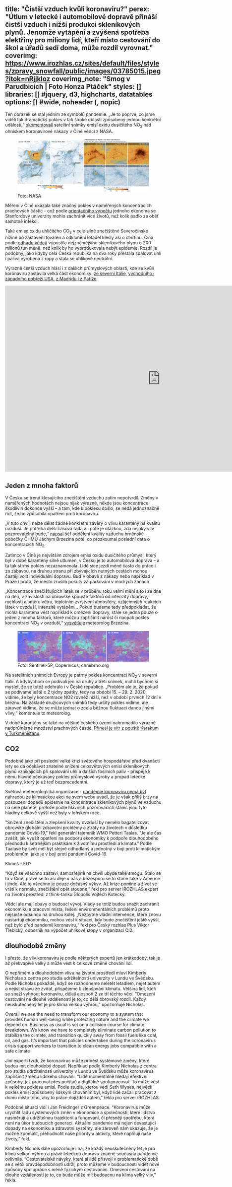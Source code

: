 title: "Čistší vzduch kvůli koronaviru?"
perex: "Útlum v letecké i automobilové dopravě přináší čistší vzduch i nižší produkci skleníkových plynů. Jenomže vytápění a zvýšená spotřeba elektřiny pro miliony lidí, kteří místo cestování do škol a úřadů sedí doma, může rozdíl vyrovnat."
coverimg: https://www.irozhlas.cz/sites/default/files/styles/zpravy_snowfall/public/images/03785015.jpeg?itok=nRjjkIoz
coverimg_note: "Smog v Parudbicích | Foto Honza Ptáček"
styles: []
libraries: [] #jquery, d3, highcharts, datatables
options: [] #wide, noheader (, nopic)
---

Ten obrázek se stal jedním ze symbolů pandemie. „Je to poprvé, co jsme viděli tak dramatický pokles v tak široké oblasti způsobený jednou konkrétní událostí,“ [okomentovali](https://edition.cnn.com/2020/03/16/asia/china-pollution-coronavirus-hnk-intl/index.html) satelitní snímky emisí oxidu dusičitého NO<sub>2</sub> nad ohniskem koronavirové nákazy v Číně vědci z NASA.

<wide>
<figure>
<img src="media/cina.png">
<figcaption>Foto: NASA</figcaption>
</figure>
</wide>	

Měření v Číně ukázala také značný pokles v naměřených koncentracích prachových částic - což podle [orientačního výpočtu](http://www.g-feed.com/2020/03/covid-19-reduces-economic-activity.html) jednoho ekonoma se Stanfordovy univerzity mohlo zachránit více životů, než kolik padlo za oběť samotné infekci. 

Také emise oxidu uhličitého CO<sub>2</sub> v celé silně znečištěné Severočínské nížině po zastavení  továren a odklonění letadel klesly asi o čtvrtinu. Čína podle [odhadu vědců](https://www.marketwatch.com/story/guid/4406718a-6851-11ea-ac33-9c5786494c7c?siteid=rss&rss=1) vypustila nejznámějšího skleníkového plynu o 200 milionů tun méně, než kolik by ho vyprodukovala nebýt epidemie. Rozdíl je podobný, jako kdyby celá Česká republika na dva roky přestala spalovat uhlí i paliva vyrobená z ropy a stala se uhlíkově neutrální.

Výrazně čistší vzduch hlásí i z dalších průmyslových oblastí, kde se kvůli koronaviru zastavila velká část ekonomiky: [ze severní Itálie](https://atmosphere.copernicus.eu/air-quality-information-confirms-reduced-activity-levels-due-lockdown-italy), [východního i západního pobřeží USA](https://www.nytimes.com/interactive/2020/03/22/climate/coronavirus-usa-traffic.html), [z Madridu i z Paříže](https://www.esa.int/Applications/Observing_the_Earth/Copernicus/Sentinel-5P/Coronavirus_lockdown_leading_to_drop_in_pollution_across_Europe).

<wide>
<iframe width="1000" height="600" src="https://www.youtube.com/embed/ARpxtAKsORw" frameborder="0" allow="accelerometer; autoplay; encrypted-media; gyroscope; picture-in-picture" allowfullscreen></iframe>
</wide>
<br>

## Jeden z mnoha faktorů
V Česku se trend klesajícího znečištění vzduchu zatím nepotvrdil. Změny v naměřených hodnotách nejsou nijak výrazné, někde jsou koncentrace škodlivin dokonce vyšší – a tam, kde k poklesu došlo, se nedá jednoznačně říct, že ho způsobila opatření proti koronaviru.

„V tuto chvíli  nelze dělat žádné konkrétní závěry o vlivu karantény na kvalitu ovzduší. Je potřeba delší časová řada a i poté je otázkou, zda nějaký vliv pozorovatelný bude,“ [napsal](https://chmibrno.org/blog/2020/03/24/koncentrace-no2-behem-karanteny-v-ceske-republice-druzicove-snimky-a-stanicni-data/ ) šéf oddělení kvality vzduchu brněnské pobočky ČHMÚ Jáchym Brzezina poté, co prozkoumal poslední data o koncentracích NO<sub>2</sub>.

Zatímco v Číně je největším zdrojem emisí oxidu dusičitého průmysl, který byl v době karantény silně utlumen, v Česku je to automobilová doprava – a ta tak strmý pokles nezaznamenala. Lidé sice jezdí méně často do práce i za zábavou, na druhou stranu při zbývajících nutných cestách mohou častěji volit individuální dopravu. Buď v obavě z nákazy nebo například v Praze i proto, že město zrušilo pokuty za parkování v modrých zónách.

„Koncentrace znečišťujících látek se v průběhu roku velmi mění a to i ze dne na den, v závislosti na obrovské spoustě faktorů od intenzity dopravy, rychlosti a směru větru, teplotním zvrstvení atmosféry, vzájemných reakcích látek v ovzduší, intenzitě vytápění... Pokud budeme tedy předpokládat, že mohla karanténa vést například k omezení dopravy, stále se jedná pouze o jeden z mnoha faktorů, které můžou zapřičinit nárůst či naopak pokles koncentrací NO<sub>2</sub> v ovzduší,“ [vysvětluje](https://chmibrno.org/blog/2020/03/24/koncentrace-no2-behem-karanteny-v-ceske-republice-druzicove-snimky-a-stanicni-data/ ) meteorolog Brzezina.

<wide>
<figure>
<img src="media/evropa.png">
<figcaption>Foto: Sentinel-5P, Copernicus, chmibrno.org</figcaption>
</figure>
</wide>

Na satelitních snímcích Evropy je patrný pokles koncentrací NO<sub>2</sub> v severní Itálii. A kdybychom se podívali jen na druhý a třetí snímek, mohli bychom si myslet, že se totéž odehrálo i v České republice. „Problém ale je, že pokud se podíváme ještě o 2 týdny zpátky, tedy na období 15. – 29. 2. 2020, vidíme, že byly koncentrace NO2 rovněž nižší, než v období prvních 12 dní v březnu. Na základě družicových snímků tedy určitý pokles vidíme, ale zároveň vidíme, že se může jednat o zcela běžnou fluktuaci danou jinými vlivy,“ komentuje to meteorolog.

V době karantény se také na většině českého území nahromadilo výrazně nadprůměrné množství prachových částic. [Přinesl je vítr z pouště Karakum v Turkmenistánu](https://chmibrno.org/blog/2020/03/28/zhorsena-kvalita-ovzdusi-na-uzemi-cr/).


## CO2
Podobně jako při poslední velké krizi světového hospodářství před dvanácti lety se dá očekávat znatelné snížení celosvětových emisí skleníkových plynů vznikajících při spalování uhlí a dalších fosilních paliv - přispěje k němu hlavně očekávaný pokles průmyslové výroby a propad letecké dopravy, který je už teď bezprecedentní.



Světová meteorologická organizace - [pandemie koronaviru nemá být náhradou za klimatickou akci](https://public.wmo.int/en/media/news/economic-slowdown-result-of-covid-no-substitute-climate-action?fbclid=IwAR0OpwZDQPzUvvsuoO_wtZxf7yUSU8s9iEcENohhC3yzC3YgMgIk1ZHfmSA) na svém webu uvádí, že je však příliš brzy na posouzení dopadů epidemie na koncentrace skleníkových plynů ve vzduchu na celé planetě, protože podle hlavních pozorovacích stanic jsou tyto hladiny celkově vyšší než byly v loňském roce.





"Snížení znečištění a zlepšení kvality ovzduší by nemělo bagatelizovat obrovské globální zdravotní problémy a ztráty na životech v důsledku pandemie Covid-19," řekl generální tajemník WMO Petteri Taalas. "Je ale čas zvážit, jak využít opatření na podporu ekonomiky k podpoře dlouhodobého přechodu k šetrnějším praktikám k životnímu prostředí a klimatu.” Podle Taalase by svět měl být stejně odhodlaný a jednotný v boji proti klimatickým problémům, jako je v boji proti pandemii Covid-19. 


Klimeš - EU?

“Když se všechno zastaví, samozřejmě na chvíli ubyde také smogu. Stalo se to v Číně, právě se to asi děje u nás a bezesporu se to stane také v Americe i jinde. Ale to všechno je pouze dočasný výkyv. Až krize pomine a život se vrátí k normálu, znečištění opět stoupne,” řekl pro server iROZHLAS expert na životní prostředí z think-tanku Glopolis Vojtěch Kotecký.

Vědci ale mají obavy o budoucí vývoj. Vlády se totiž budou snažit zachránit ekonomiku a pracovní místa, řešení environmentálních problémů proto nejspíše odsunou na druhou kolej.  „Nezbytné vládní intervence, které znovu nastartují ekonomiku, mohou vést k situaci, kdy bude znečištění ještě vyšší, než bylo před pandemií koronaviru,“ řekl pro Český rozhlas Plus Viktor Třebický, odborník na výpočet uhlíkové stopy v organizaci CI2. 

## dlouhodobé změny

I přesto, že vliv koronaviru je podle některých expertů jen krátkodobý, tak je až překvapivě velký a může vést k celkové změně chování lidí. 


O nepřímém a dlouhodobém vlivu na životní prostředí mluví Kimberly Nicholas z centra pro studia udržitelnosti univerzity v Lundu ve Švédsku. Podle Nicholas pokaždé, když se rozhodneme neletět letadlem, nejet autem a nejíst stravu ze zvířat, přispějeme k zlepšování klimatu. Většina lidí, kteří se snaží vyhnout koronaviru, dělají alespoň 2 ze tří těchto věcí. “Omezení cestování na dlouhé vzdálenosti je to, co dělá obrovský rozdíl. Každý neuskutečněný let je pro klima velkou výhrou,” upozorňuje Nicholas.

Overall we see the need to transform our economy to a system that provides human well-being while protecting nature and the climate we depend on. Business as usual is set on a collision course for climate breakdown. We know we have to completely eliminate carbon pollution to stabilize the climate, and transition quickly away from fossil fuels like coal, oil, and gas. It’s important that policies undertaken during the coronavirus crisis support workers to transition to clean energy jobs compatible with a safe climate

Jiní experti tvrdí, že koronavirus může přinést systémové změny, které budou mít dlouhodobý dopad. Například podle Kimberly Nicholas z centra pro studia udržitelnosti univerzity v Lundu ve Švédsku může koronavirus zapříčinit změnu lidského chování. “Lidé momentálně hledají efektivní způsoby, jak pracovat přes počítač a digitálně spolupracovat. To může vést k velkému poklesu emisí. Podle studie, kterou vedl Seth Wynes, největší pokles emisí způsobený lidským chováním byl, když lidé začali pracovat z domu místo toho, aby to práce dojížděli autem,” řekla pro server iROZHLAS.

Podobně situaci vidí i Jan Freidinger z Greenpeace. “Koronavirus může urychlit řadu systémových změn v ekonomice a společnosti, které lidstvo nasměrují a udržitelnou trajektorii a fungování, či přesněji spotřebu, která není na úkor budoucích generací. Aktuální pandemie má nejen devastující dopady na ekonomiku a zdravotní systémy, ale zároveň nám ukazuje, že je možné zpomalit, přehodnotit naše priority a aktivity, které naplňují naše životy,” řekl.

Kimberly Nichols dále upozorňuje i na, že každý neuskutečněný let je pro klima velkou výhrou a právě leteckou dopravu značně současná pandemie ovlivnila. “Cestovatelské návyky, které si lidé přisvojí v problematické době se s větší pravděpodobností udrží, proto můžeme v budoucnosti vidět nové způsoby spolupráce s méně fyzickým cestováním. Omezení cestování na dlouhé vzdálenosti je to, co bude může mít budoucnu na klima velký vliv,” řekla.

